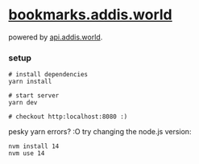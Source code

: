 # [bookmarks.addis.world](https://bookmarks.addis.world)

powered by [api.addis.world](https://github.com/addissemagn/api.addis.world).

### setup
```
# install dependencies
yarn install

# start server
yarn dev

# checkout http:localhost:8080 :)
```

pesky yarn errors? :O try changing the node.js version:
```
nvm install 14
nvm use 14
```